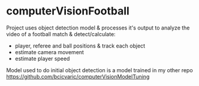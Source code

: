 # computerVisionFootball

Project uses object detection model & processes it's output to analyze the video of a football match & detect/calculate:
* player, referee and ball positions & track each object
* estimate camera movement
* estimate player speed

Model used to do initial object detection is a model trained in my other repo https://github.com/bcicvaric/computerVisionModelTuning
